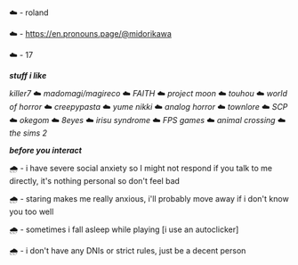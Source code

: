 ☁️ - roland 

☁️ - https://en.pronouns.page/@midorikawa

☁️ - 17




***stuff i like***


*killer7* ☁️ *madomagi/magireco* ☁️ *FAITH* ☁️ *project moon* ☁️ *touhou* ☁️ *world of horror* ☁️ *creepypasta* ☁️ *yume nikki* ☁️ *analog horror* ☁️ *townlore* ☁️ *SCP* ☁️ *okegom* ☁️ *8eyes* ☁️ *irisu syndrome* ☁️ *FPS games* ☁️ *animal crossing* ☁️ *the sims 2*

***before you interact***

🌧️ - i have severe social anxiety so I might not respond if you talk to me directly, it's nothing personal so don't feel bad 

🌧️ - staring makes me really anxious, i'll probably move away if i don't know you too well 

🌧️ - sometimes i fall asleep while playing [i use an autoclicker]  

🌧️ - i don't have any DNIs or strict rules, just be a decent person
